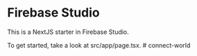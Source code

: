 # Firebase Studio

This is a NextJS starter in Firebase Studio.

To get started, take a look at src/app/page.tsx.
#   c o n n e c t - w o r l d  
 